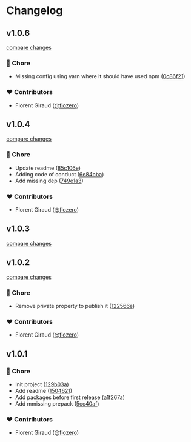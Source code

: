 # Changelog


## v1.0.6

[compare changes](https://github.com/flozero/deploy-ios-ipa/compare/v1.0.5...v1.0.6)

### 🏡 Chore

- Missing config using yarn where it should have used npm ([0c86f21](https://github.com/flozero/deploy-ios-ipa/commit/0c86f21))

### ❤️ Contributors

- Florent Giraud ([@flozero](http://github.com/flozero))

## v1.0.4

[compare changes](https://github.com/flozero/deploy-ios-ipa/compare/v1.0.3...v1.0.4)

### 🏡 Chore

- Update readme ([85c106e](https://github.com/flozero/deploy-ios-ipa/commit/85c106e))
- Adding code of conduct ([6e84bba](https://github.com/flozero/deploy-ios-ipa/commit/6e84bba))
- Add missing dep ([749e1a3](https://github.com/flozero/deploy-ios-ipa/commit/749e1a3))

### ❤️ Contributors

- Florent Giraud ([@flozero](http://github.com/flozero))

## v1.0.3

[compare changes](https://github.com/flozero/deploy-ios-ipa/compare/v1.0.2...v1.0.3)

## v1.0.2

[compare changes](https://github.com/flozero/deploy-ios-ipa/compare/v1.0.1...v1.0.2)

### 🏡 Chore

- Remove private property to publish it ([122566e](https://github.com/flozero/deploy-ios-ipa/commit/122566e))

### ❤️ Contributors

- Florent Giraud ([@flozero](http://github.com/flozero))

## v1.0.1


### 🏡 Chore

- Init project ([129b03a](https://github.com/flozero/deploy-ios-ipa/commit/129b03a))
- Add readme ([1504621](https://github.com/flozero/deploy-ios-ipa/commit/1504621))
- Add packages before first release ([a1f267a](https://github.com/flozero/deploy-ios-ipa/commit/a1f267a))
- Add mmissing prepack ([5cc40af](https://github.com/flozero/deploy-ios-ipa/commit/5cc40af))

### ❤️ Contributors

- Florent Giraud ([@flozero](http://github.com/flozero))

